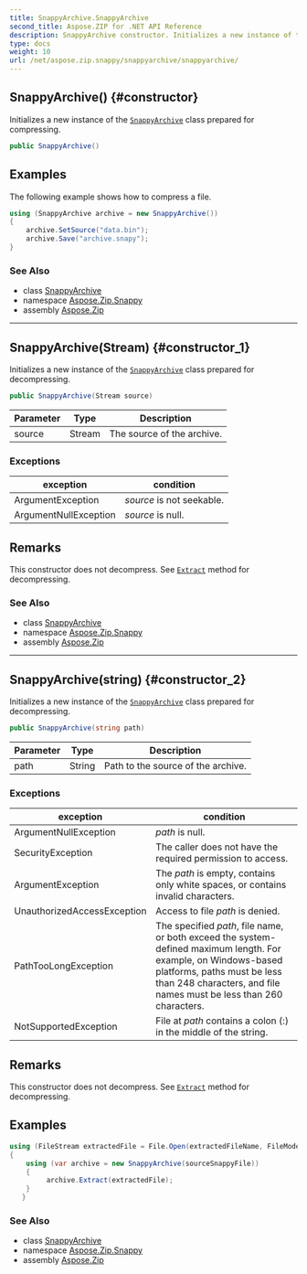 ```yaml
---
title: SnappyArchive.SnappyArchive
second_title: Aspose.ZIP for .NET API Reference
description: SnappyArchive constructor. Initializes a new instance of the SnappyArchive class prepared for compressing
type: docs
weight: 10
url: /net/aspose.zip.snappy/snappyarchive/snappyarchive/
---
```

## SnappyArchive() {#constructor}

Initializes a new instance of the [`SnappyArchive`](../) class prepared for compressing.

```csharp
public SnappyArchive()
```

## Examples

The following example shows how to compress a file.

```csharp
using (SnappyArchive archive = new SnappyArchive()) 
{
    archive.SetSource("data.bin");
    archive.Save("archive.snapy");
}
```

### See Also

* class [SnappyArchive](../)
* namespace [Aspose.Zip.Snappy](../../snappyarchive/)
* assembly [Aspose.Zip](../../../)

---

## SnappyArchive(Stream) {#constructor_1}

Initializes a new instance of the [`SnappyArchive`](../) class prepared for decompressing.

```csharp
public SnappyArchive(Stream source)
```

| Parameter | Type | Description |
| --- | --- | --- |
| source | Stream | The source of the archive. |

### Exceptions

| exception | condition |
| --- | --- |
| ArgumentException | *source* is not seekable. |
| ArgumentNullException | *source* is null. |

## Remarks

This constructor does not decompress. See [`Extract`](../extract/) method for decompressing.

### See Also

* class [SnappyArchive](../)
* namespace [Aspose.Zip.Snappy](../../snappyarchive/)
* assembly [Aspose.Zip](../../../)

---

## SnappyArchive(string) {#constructor_2}

Initializes a new instance of the [`SnappyArchive`](../) class prepared for decompressing.

```csharp
public SnappyArchive(string path)
```

| Parameter | Type | Description |
| --- | --- | --- |
| path | String | Path to the source of the archive. |

### Exceptions

| exception | condition |
| --- | --- |
| ArgumentNullException | *path* is null. |
| SecurityException | The caller does not have the required permission to access. |
| ArgumentException | The *path* is empty, contains only white spaces, or contains invalid characters. |
| UnauthorizedAccessException | Access to file *path* is denied. |
| PathTooLongException | The specified *path*, file name, or both exceed the system-defined maximum length. For example, on Windows-based platforms, paths must be less than 248 characters, and file names must be less than 260 characters. |
| NotSupportedException | File at *path* contains a colon (:) in the middle of the string. |

## Remarks

This constructor does not decompress. See [`Extract`](../extract/) method for decompressing.

## Examples

```csharp
using (FileStream extractedFile = File.Open(extractedFileName, FileMode.Create))
{
    using (var archive = new SnappyArchive(sourceSnappyFile))
    {
         archive.Extract(extractedFile);
    }
   }
```

### See Also

* class [SnappyArchive](../)
* namespace [Aspose.Zip.Snappy](../../snappyarchive/)
* assembly [Aspose.Zip](../../../)


